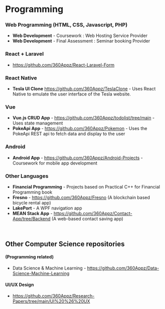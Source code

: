 # Programming

### Web Programming (HTML, CSS, Javascript, PHP)
 * **Web Development** - Coursework : Web Hosting Service Provider
 * **Web Development** - Final Assessment : Seminar booking Provider
### React + Laravel
* https://github.com/360Appz/React-Laravel-Form
### React Native
 * **Tesla UI Clone** https://github.com/360Appz/TeslaClone - Uses React Native to emulate the user interface of the Tesla website.
### Vue
 * **Vue.js CRUD App** - https://github.com/360Appz/todolist/tree/main - Uses state management 
 * **PokeApi App** - https://github.com/360Appz/Pokemon - Uses the PokeApi REST api to fetch data and display to the user
### Android
 * **Android App** - https://github.com/360Appz/Android-Projects - Coursework for mobile app development
### Other Languages
* **Financial Programming** - Projects based on Practical C++ for Financial Programming book
 * **Fresno** - https://github.com/360Appz/Fresno (A blockchain based bicycle rental app)
 * **LakePort** - A WPF navigation app 
 * **MEAN Stack App** - https://github.com/360Appz/Contact-App/tree/Backend (A web-based contact saving app)


 
&nbsp;

## Other Computer Science repositories
#### (Programming related)
* Data Science & Machine Learning - https://github.com/360Appz/Data-Science-Machine-Learning

#### UI/UX Design
* https://github.com/360Appz/Research-Papers/tree/main/UI%20%26%20UX


